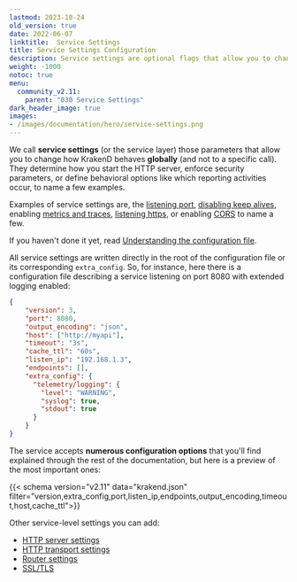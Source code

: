 ```yaml
---
lastmod: 2023-10-24
old_version: true
date: 2022-06-07
linktitle:  Service Settings
title: Service Settings Configuration
description: Service settings are optional flags that allow you to change how KrakenD behaves globally for all endpoints across configuration.
weight: -1000
notoc: true
menu:
  community_v2.11:
    parent: "030 Service Settings"
dark_header_image: true
images:
- /images/documentation/hero/service-settings.png
---
```

We call **service settings** (or the service layer) those parameters that allow you to change how KrakenD behaves **globally** (and not to a specific call). They determine how you start the HTTP server, enforce security parameters, or define behavioral options like which reporting activities occur, to name a few examples.

Examples of service settings are, the [listening port](/docs/v2.11/service-settings/http-server-settings/), [disabling keep alives](/docs/v2.11/service-settings/http-transport-settings/), enabling [metrics and traces](/docs/v2.11/telemetry/), [listening https](/docs/v2.11/service-settings/tls/), or enabling [CORS](/docs/v2.11/service-settings/cors/) to name a few.

If you haven't done it yet, read [ Understanding the configuration file](/docs/v2.11/configuration/structure/).

All service settings are written directly in the root of the configuration file or its corresponding `extra_config`. So, for instance, here there is a configuration file describing a service listening on port 8080 with extended logging enabled:

```json
{
    "version": 3,
    "port": 8080,
    "output_encoding": "json",
    "host": ["http://myapi"],
    "timeout": "3s",
    "cache_ttl": "60s",
    "listen_ip": "192.168.1.3",
    "endpoints": [],
    "extra_config": {
      "telemetry/logging": {
        "level": "WARNING",
        "syslog": true,
        "stdout": true
      }
    }
}
```

The service accepts **numerous configuration options** that you'll find explained through the rest of the documentation, but here is a preview of the most important ones:

{{< schema version="v2.11" data="krakend.json" filter="version,extra_config,port,listen_ip,endpoints,output_encoding,timeout,host,cache_ttl">}}

Other service-level settings you can add:

- [HTTP server settings](/docs/v2.11/service-settings/http-server-settings/)
- [HTTP transport settings](/docs/v2.11/service-settings/http-transport-settings/)
- [Router settings](/docs/v2.11/service-settings/router-options/)
- [SSL/TLS](/docs/v2.11/service-settings/tls/)
